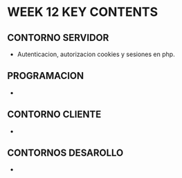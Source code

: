 # WEEK 12 KEY CONTENTS

## CONTORNO SERVIDOR

- Autenticacion, autorizacion cookies y sesiones en php.

## PROGRAMACION

-

## CONTORNO CLIENTE

-

## CONTORNOS DESAROLLO

-
